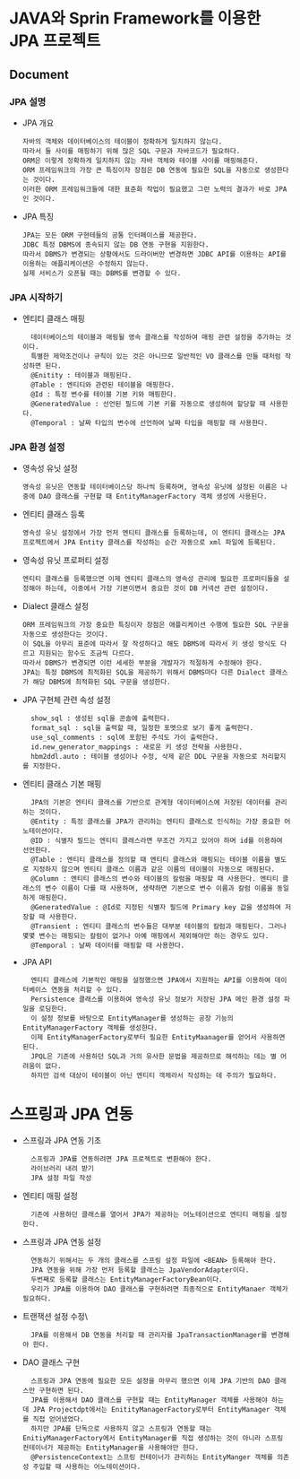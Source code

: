 # JAVA와 Sprin Framework를 이용한 JPA 프로젝트

## Document

### JPA 설명

-   JPA 개요

        자바의 객체와 데이터베이스의 테이블이 정확하게 일치하지 않는다. 
        따라서 둘 사이를 매핑하기 위해 많은 SQL 구문과 자바코드가 필요하다. 
        ORM은 이렇게 정확하게 일치하지 않는 자바 객체와 테이블 사이를 매핑해준다. 
        ORM 프레임워크의 가장 큰 특징이자 장점은 DB 연동에 필요한 SQL을 자동으로 생성한다는 것이다. 
        이러한 ORM 프레임워크들에 대한 표준화 작업이 필요했고 그런 노력의 결과가 바로 JPA인 것이다.

-   JPA 특징

        JPA는 모든 ORM 구현테들의 공통 인터페이스를 제공한다. 
        JDBC 특정 DBMS에 종속되지 않는 DB 연동 구현을 지원한다. 
        따라서 DBMS가 변경되는 상황에서도 드라이버만 변경하면 JDBC API를 이용하는 API를 이용하는 애플리케이션은 수정하지 않는다. 
        실제 서비스가 오픈될 때는 DBMS를 변경할 수 있다.


### JPA 시작하기 

- 엔티티 클래스 매핑  

        데이터베이스의 테이블과 매핑될 영속 클래스를 작성하여 매핑 관련 설정을 추가하는 것이다. 
        특별한 제약조건이나 규칙이 있는 것은 아니므로 일반적인 VO 클래스를 만들 때처럼 작성하면 된다. 
        @Enitity : 테이블과 매핑된다.
        @Table : 엔티티와 관련된 테이블을 매핑한다.
        @Id : 특정 변수를 테이블 기본 키와 매핑한다.
        @GeneratedValue : 선언된 필드에 기본 키를 자동으로 생성하여 할당할 때 사용한다.
        @Temporal : 날짜 타입의 변수에 선언하여 날짜 타입을 매핑할 때 사용한다.

### JPA 환경 설정

-   영속성 유닛 설정

        영속성 유닛은 연동할 테이터베이스당 하나씩 등록하며, 영속성 유닛에 설정된 이름은 나중에 DAO 클래스를 구현할 때 EntityManagerFactory 객체 생성에 사용된다.
        

-   엔티티 클래스 등록

        영속성 유닛 설정에서 가장 먼저 엔티티 클래스를 등록하는데, 이 엔티티 클래스는 JPA 프로젝트에서 JPA Entity 클래스를 작성하는 순간 자동으로 xml 파일에 등록된다. 

-   영속성 유닛 프로퍼티 설정

        엔티티 클래스를 등록했으면 이제 엔티티 클래스의 영속성 관리에 필요한 프로퍼티들을 설정해야 하는데, 이중에서 가장 기본이면서 중요한 것이 DB 커넥션 관련 설정이다. 

-   Dialect 클래스 설정

        ORM 프레임워크의 가장 중요한 특징이자 장점은 애플리케이션 수행에 필요한 SQL 구문을 자동으로 생성한다는 것이다. 
        이 SQL을 아무리 표준에 따라서 잘 작성하다고 해도 DBMS에 따라서 키 생성 방식도 다르고 지원되는 함수도 조금씩 다르다. 
        따라서 DBMS가 변경되면 이런 세세한 부분을 개발자가 적절하게 수정해야 한다.
        JPA는 특정 DBMS에 최적화된 SQL을 제공하기 위해서 DBMS마다 다른 Dialect 클래스가 해당 DBMS에 최적화된 SQL 구문을 생성한다.

- JPA 구현체 관련 속성 설정

		show_sql : 생성된 sql을 콘솔에 출력한다.
		format_sql : sql을 출력할 때, 일정한 포멧으로 보기 좋게 출력한다.
		use_sql_comments : sql에 포함된 주석도 가이 출력한다.
		id.new_generator_mappings : 새로운 키 생성 전략을 사용한다.
		hbm2ddl.auto : 테이블 생성이나 수정, 삭제 같은 DDL 구문을 자동으로 처리할지를 지정한다.
		

- 엔티티 클래스 기본 매핑

        JPA의 기본은 엔티티 클래스를 기반으로 관계형 데이터베이스에 저장된 데이터를 관리하는 것이다.
        @Entity : 특정 클래스를 JPA가 관리하는 엔티티 클래스로 인식하는 가장 중요한 어노테이션이다.
        @ID : 식별자 필드는 엔티티 클래스라면 무조건 가지고 있어야 하며 id를 이용하여 선언한다.
        @Table : 엔티티 클래스를 정의할 때 엔티티 클래스와 매핑되는 테이블 이름을 별도로 지정하지 않으며 엔티티 클래스 이름과 같은 이름의 테이블이 자동으로 매핑된다.
        @Column : 엔티티 클래스의 변수와 테이블의 칼럼을 매핑할 때 사용한다. 엔티티 클래스의 변수 이름이 다를 때 사용하며, 생략하면 기본으로 변수 이름과 칼럼 이름을 동일하게 매핑한다.
        @GeneratedValue : @Id로 지정된 식별자 필드에 Primary key 값을 생성하여 저장할 때 사용한다.
        @Transient : 엔티티 클래스의 변수들은 대부분 테이블의 칼럼과 매핑된다. 그러나 몇몇 변수는 매핑되는 칼럼이 없거나 아예 매핑에서 제외해야만 하는 경우도 있다.
        @Temporal : 날짜 데이터를 매핑할 때 사용한다. 

- JPA API
 

        엔티티 클래스에 기본적인 매핑을 설정했으면 JPA에서 지원하는 API를 이용하여 데이터베이스 연동을 처리할 수 있다.
		Persistence 클래스를 이용하여 영속성 유닛 정보가 저장된 JPA 메인 환경 설정 파일을 로딩한다.
		이 설정 정보를 바탕으로 EntityManager를 생성하는 공장 기능의 EntityManagerFactory 객체를 생성한다.
		이제 EntityManagerFactory로부터 필요한 EntityMaanager를 얻어서 사용하면 된다.
        JPQL은 기존에 사용하던 SQL과 거의 유사한 문법을 제공하므로 해석하는 데는 별 어려움이 없다. 
        하지만 검색 대상이 테이블이 아닌 엔티티 객체라서 작성하는 데 주의가 필요하다.


# 스프링과 JPA 연동

- 스프링과 JPA 연동 기초

        스프링과 JPA를 연동하려면 JPA 프로젝트로 변환해야 한다.
        라이브러리 내려 받기
        JPA 설정 파일 작성

- 엔티티 매핑 설정

        기존에 사용하던 클래스를 열어서 JPA가 제공하는 어노테이션으로 엔티티 매핑을 설정한다.

- 스프링과 JPA 연동 설정

        연동하기 위해서는 두 개의 클래스를 스프링 설정 파일에 <BEAN> 등록해야 한다.
        JPA 연동을 위해 가장 먼저 등록할 클래스는 JpaVendorAdapter이다.
        두번째로 등록할 클래스는 EntityManagerFactoryBean이다.
        우리가 JPA를 이용하여 DAO 클래스를 구현하려면 최종적으로 EntityManaer 객체가 필요하다.

- 트랜잭션 설정 수정\

        JPA를 이용해서 DB 연동을 처리할 때 관리자를 JpaTransactionManager를 변경해야 한다.

- DAO 클래스 구현

        스프링과 JPA 연동에 필요한 모든 설정을 마무리 했으면 이제 JPA 기반의 DAO 클래스만 구현하면 된다.
        JPA를 이용해서 DAO 클래스를 구현할 때는 EntityManager 객체를 사용해야 하는 데 JPA Projectdpt에서는 EnitityManagerFactory로부터 EntityManager 객체를 직접 얻어냈었다.
        하지만 JPA를 단독으로 사용하지 않고 스프링과 연동할 때는 EnitiyManagerFactory에서 EntityManager를 직접 생성하는 것이 아니라 스프링 컨테이너가 제공하는 EntityManager를 사용해야만 한다.
        @PersistenceContext는 스프링 컨테이너가 관리하는 EntityManger 객체를 의존성 주입할 때 사용하는 어노테이션이다.

